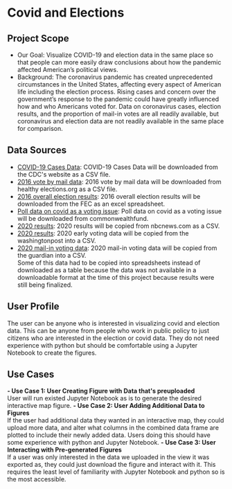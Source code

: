 # Covid and Elections

## Project Scope
- Our Goal: Visualize COVID-19 and election data in the same place so that people can more easily draw conclusions about how the pandemic affected American’s political views.
- Background: The coronavirus pandemic has created unprecedented circumstances in the United States, affecting every aspect of American life including the election process. Rising cases and concern over the government’s response to the pandemic could have greatly influenced how and who Americans voted for. 
Data on coronavirus cases, election results, and the proportion of mail-in votes are all readily available, but coronavirus and election data are not readily available in the same place for comparison. 

## Data Sources
- <a href= 'https://covid.cdc.gov/covid-data-tracker/#cases_casesper100klast7days'>COVID-19 Cases Data</a>: COVID-19 Cases Data will be downloaded from the CDC's website as a CSV file.
- <a href= 'http://healthyelections.org/map/'>2016 vote by mail data</a>: 2016 vote by mail data will be downloaded from healthy elections.org as a CSV file.
- <a href= 'https://www.fec.gov/documents/1890/federalelections2016.xlsx'>2016 overall election results</a>: 2016 overall election results will be downloaded from the FEC as an excel spreadsheet. 
- <a href= 'https://www.commonwealthfund.org/publications/2020/sep/election-2020-battleground-state-health-care-poll'>Poll data on covid as a voting issue</a>: Poll data on covid as a voting issue will be downloaded from commonwealthfund.
- <a href= 'https://www.nbcnews.com/politics/2020-elections/president-results'>2020 results</a>: 2020 results will be copied from nbcnews.com as a CSV.
- <a href= 'https://www.washingtonpost.com/graphics/2020/elections/early-voting-numbers-so-far/'>2020 results</a>:  2020 early voting data will be copied from the washingtonpost into a CSV.
- <a href= 'https://www.theguardian.com/us-news/2020/nov/04/mail-in-ballot-tracker-us-election-2020'>2020 mail-in voting data</a>: 2020 mail-in voting data will be copied from the guardian into a CSV.<br/>
Some of this data had to be copied into spreadsheets instead of downloaded as a table because the data was not available in a downloadable format at the time of this project because results were still being finalized.

## User Profile
The user can be anyone who is interested in visualizing covid and election data. This can be anyone from people who work in public policy to just citizens who are interested in the election or covid data. They do not need experience with python but should be comfortable using a Jupyter Notebook to create the figures.

## Use Cases
**- Use Case 1: User Creating Figure with Data that's preuploaded**<br/>
User will run existed Jupyter Notebook as is to generate the desired interactive map figure.
**- Use Case 2: User Adding Additional Data to Figures**<br/>
If the user had additional data they wanted in an interactive map, they could upload more data, and alter what columns in the combined data frame are plotted to include their newly added data. Users doing this should have some experience with python and Jupyter Notebook.
**- Use Case 3: User Interacting with Pre-generated Figures**<br/>
If a user was only interested in the data we uploaded in the view it was exported as, they could just download the figure and interact with it. This requires the least level of 
familiarity with Jupyter Notebook and python so is the most accessible.
